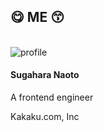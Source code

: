 <!-- classes: profile -->
<section>

## 😋 ME 😙

<br />

<div class="profile">
  <img src="https://s.gravatar.com/avatar/83e73331a769d5af2859681fbec1d9b2?size=200&default=retro" alt="profile" class="profile-avatar">
  <h4 class="profile-name">Sugahara Naoto</h4>
  <div class="sns-list">
    <div class="sns-list">
      <a href="https://twitter.com/about_hiroppy" target="_blank">
        <i class="fab fa-twitter"></i>
      </a>
      <a href="https://github.com/hiroppy" target="_blank">
        <i class="fab fa-github"></i>
      </a>
    </div>
  </div>
  <div class="profile-info">
    <p>A frontend engineer</p>
    <p>Kakaku.com, Inc</p>
  </div>
</div>

</section>
<!-- note

-->
